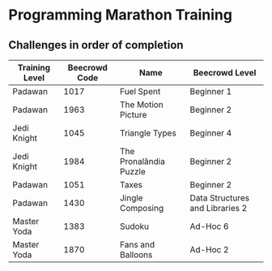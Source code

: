 # Programming Marathon Training

## Challenges in order of completion
| Training Level | Beecrowd Code | Name | Beecrowd Level |
| - | - | - | - |
| Padawan | 1017 | Fuel Spent | Beginner 1 |
| Padawan | 1963 | The Motion Picture | Beginner 2 |
| Jedi Knight | 1045 | Triangle Types | Beginner 4 |
| Jedi Knight | 1984 | The Pronalândia Puzzle | Beginner 2 |
| Padawan | 1051 | Taxes | Beginner 2 |
| Padawan | 1430 | Jingle Composing | Data Structures and Libraries 2 |
| Master Yoda | 1383 | Sudoku | Ad-Hoc 6 |
| Master Yoda | 1870 | Fans and Balloons | Ad-Hoc 2 |

